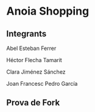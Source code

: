 # Anoia Shopping

## Integrants
Abel Esteban Ferrer

Héctor Flecha Tamarit

Clara Jiménez Sánchez

Joan Francesc Pedro García

## Prova de Fork

